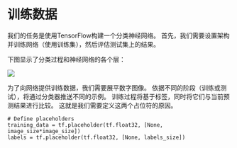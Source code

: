 # 训练数据
我们的任务是使用TensorFlow构建一个分类神经网络。 首先，我们需要设置架构并训练网络（使用训练集），然后评估测试集上的结果。

下图显示了分类过程和神经网络的各个层：

![](http://kfcoding-static.oss-cn-hangzhou.aliyuncs.com/gitcourse-TensorFlow_getting_started/layer.png)

为了向网络提供训练数据，我们需要展平数字图像。 依据不同的阶段（训练或测试），将通过分类器推送不同的示例。 训练过程将基于标签，同时将它们与当前预测结果进行比较。 这就是我们需要定义这两个占位符的原因。
```
# Define placeholders
training_data = tf.placeholder(tf.float32, [None, image_size*image_size])
labels = tf.placeholder(tf.float32, [None, labels_size])

```
